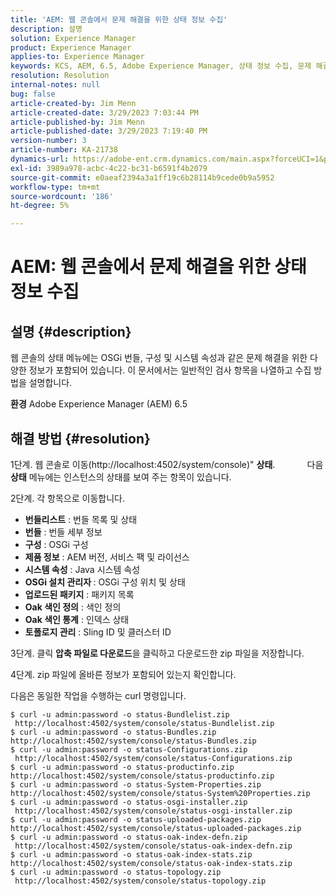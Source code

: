 ```yaml
---
title: 'AEM: 웹 콘솔에서 문제 해결을 위한 상태 정보 수집'
description: 설명
solution: Experience Manager
product: Experience Manager
applies-to: Experience Manager
keywords: KCS, AEM, 6.5, Adobe Experience Manager, 상태 정보 수집, 문제 해결, 웹 콘솔, 방법
resolution: Resolution
internal-notes: null
bug: false
article-created-by: Jim Menn
article-created-date: 3/29/2023 7:03:44 PM
article-published-by: Jim Menn
article-published-date: 3/29/2023 7:19:40 PM
version-number: 3
article-number: KA-21738
dynamics-url: https://adobe-ent.crm.dynamics.com/main.aspx?forceUCI=1&pagetype=entityrecord&etn=knowledgearticle&id=13fb7368-64ce-ed11-b597-6045bd006793
exl-id: 3989a978-acbc-4c22-bc31-b6591f4b2079
source-git-commit: e0aeaf2394a3a1ff19c6b28114b9cede0b9a5952
workflow-type: tm+mt
source-wordcount: '186'
ht-degree: 5%

---
```


# AEM: 웹 콘솔에서 문제 해결을 위한 상태 정보 수집

## 설명 {#description}


웹 콘솔의 상태 메뉴에는 OSGi 번들, 구성 및 시스템 속성과 같은 문제 해결을 위한 다양한 정보가 포함되어 있습니다.
이 문서에서는 일반적인 검사 항목을 나열하고 수집 방법을 설명합니다.

<b>환경</b>
Adobe Experience Manager (AEM) 6.5


## 해결 방법 {#resolution}


1단계. 웹 콘솔로 이동(http://localhost:4502/system/console)&quot; <b>상태</b>.
            다음 <b>상태</b> 메뉴에는 인스턴스의 상태를 보여 주는 항목이 있습니다.

2단계. 각 항목으로 이동합니다.

- <b>번들리스트</b> : 번들 목록 및 상태
- <b>번들</b> : 번들 세부 정보
- <b>구성</b> : OSGi 구성
- <b>제품 정보</b> : AEM 버전, 서비스 팩 및 라이선스
- <b>시스템 속성</b> : Java 시스템 속성
- <b>OSGi 설치 관리자 </b>: OSGi 구성 위치 및 상태
- <b>업로드된 패키지</b> : 패키지 목록
- <b>Oak 색인 정의</b> : 색인 정의
- <b>Oak 색인 통계</b> : 인덱스 상태
- <b>토폴로지 관리</b> : Sling ID 및 클러스터 ID


3단계. 클릭 <b>압축 파일로 다운로드</b>을 클릭하고 다운로드한 zip 파일을 저장합니다.

4단계. zip 파일에 올바른 정보가 포함되어 있는지 확인합니다.

다음은 동일한 작업을 수행하는 curl 명령입니다.


```
$ curl -u admin:password -o status-Bundlelist.zip        http://localhost:4502/system/console/status-Bundlelist.zip
$ curl -u admin:password -o status-Bundles.zip           http://localhost:4502/system/console/status-Bundles.zip
$ curl -u admin:password -o status-Configurations.zip    http://localhost:4502/system/console/status-Configurations.zip
$ curl -u admin:password -o status-productinfo.zip       http://localhost:4502/system/console/status-productinfo.zip
$ curl -u admin:password -o status-System-Properties.zip http://localhost:4502/system/console/status-System%20Properties.zip
$ curl -u admin:password -o status-osgi-installer.zip    http://localhost:4502/system/console/status-osgi-installer.zip
$ curl -u admin:password -o status-uploaded-packages.zip http://localhost:4502/system/console/status-uploaded-packages.zip
$ curl -u admin:password -o status-oak-index-defn.zip    http://localhost:4502/system/console/status-oak-index-defn.zip
$ curl -u admin:password -o status-oak-index-stats.zip   http://localhost:4502/system/console/status-oak-index-stats.zip
$ curl -u admin:password -o status-topology.zip          http://localhost:4502/system/console/status-topology.zip
```
